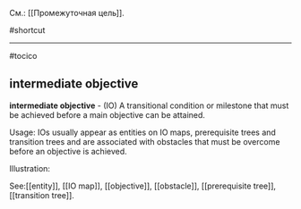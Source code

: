 См.: [[Промежуточная цель]].

#shortcut




<hr/>

#tocico

## intermediate objective

<b>intermediate objective</b> - (IO) A transitional condition or milestone that must be achieved before a main objective can be attained.  


Usage:  IOs usually appear as entities on IO maps, prerequisite trees and transition trees and are associated with obstacles that must be overcome before an objective is achieved. 

Illustration: 
 



See:[[entity]], [[IO map]], [[objective]], [[obstacle]], [[prerequisite tree]], [[transition tree]].

